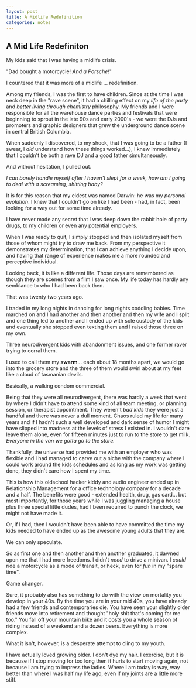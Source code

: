 ```yaml
---
layout: post
title: A Midlife Redefinition
categories: notes
---
```

A Mid Life Redefiniton
---


My kids said that I was having a midlife crisis.

"Dad bought a motorcycle! *And a Porsche!*"

I countered that it was more of a midlife ... redefinition.

Among my friends, I was the first to have children. Since at the time I was neck deep in the "rave scene",  it had a chilling effect on my *life of the party* and *better living through chemistry* philosophy. My friends and I were responsible for all the warehouse dance parties and festivals that were beginning to sprout in the late 90s and early 2000's - we were the DJs and promoters and graphic designers that grew the underground dance scene in central British Columbia.

When suddenly I discovered, to my shock, that I was going to be a father (I swear, I *did* understand how these things worked...), I knew immediately that I couldn't be both a rave DJ and a good father simultaneously. 

And without hesitation, I pulled out.

*I can barely handle myself after I haven't slept for a week, how am I going to deal with a screaming, shitting baby?*

It is for this reason that my eldest was named Darwin: he was my *personal evolution*. I knew that I couldn't go on like I had been - had, in fact, been looking for a way out for some time already. 

I have never made any secret that I was deep down the rabbit hole of party drugs, to my children or even any potential employers. 

When I was ready to quit, I simply stopped and then isolated myself from those of whom might try to draw me back. From my perspective it demonstrates my determination, that I can achieve anything I decide upon, and having that range of experience makes me a more rounded and perceptive individual. 

Looking back, it is like a different life. Those days are remembered as though they are scenes from a film I saw once. My life today has hardly any semblance to who I had been back then.

That was twenty two years ago. 

I traded in my long nights in dancing for long nights coddling babies. Time marched on and I had another and then another and then my wife and I split and one thing led to another and I ended up with sole custody of the kids and eventually she stopped even texting them and I raised those three on my own.

Three neurodivergent kids with abandonment issues, and one former raver trying to corral them.

I used to call them my **swarm**... each about 18 months apart, we would go into the grocery store and the three of them would swirl about at my feet like a cloud of tasmanian devils. 

Basically, a walking condom commercial.

Being that they were all neurodivergent, there was hardly a week that went by where I didn't have to attend some kind of all team meeting, or planning session, or therapist appointment. They weren't *bad kids* they were just a handful and there was never a dull moment. Chaos ruled my life for many years and if I hadn't such a well developed and dark sense of humor I might have slipped into madness at the levels of stress I existed in. I wouldn't dare leave them alone, even for fifteen minutes just to run to the store to get milk. *Everyone in the van we gotta go to the store.*

Thankfully, the universe had provided me with an employer who was flexible and I had managed to carve out a niche with the company where I could work around the kids schedules and as long as my work was getting done, they didn't care how I spent my time.

This is how this oldschool hacker kiddy and audio engineer ended up in Relationship Management for a office technology company for a decade and a half. The benefits were good - extended health, drug, gas card... but most importantly, for those years while I was juggling managing a house plus three special little dudes, had I been required to punch the clock, we might not have made it. 

Or, if I had, then I wouldn't have been able to have committed the time my kids needed to have ended up as the awesome young adults that they are.

We can only speculate.

So as first one and then another and then another graduated, it dawned upon me that I had more freedoms. I didn't *need* to drive a minivan. I *could* ride a motorcycle as a mode of transit, or heck, even for *fun* in my "spare time".

Game changer. 

Sure, it probably also has something to do with the view on mortality you develop in your 40s. By the time you are in your mid 40s, you have already had a few friends and contemporaries die. You have seen your slightly older friends move into retirement and thought "holy shit that's coming for me too." You fall off your mountain bike and it costs you a whole season of riding instead of a weekend and a dozen beers. Everything is more complex.

What it isn't, however, is a desperate attempt to cling to my youth. 

I have actually loved growing older. I don't dye my hair. I exercise, but it is because if I stop moving for too long then it hurts to start moving again, not because I am trying to impress the ladies. Where I am today is way, way better than where I was half my life ago, even if my joints are a little more stiff. 






